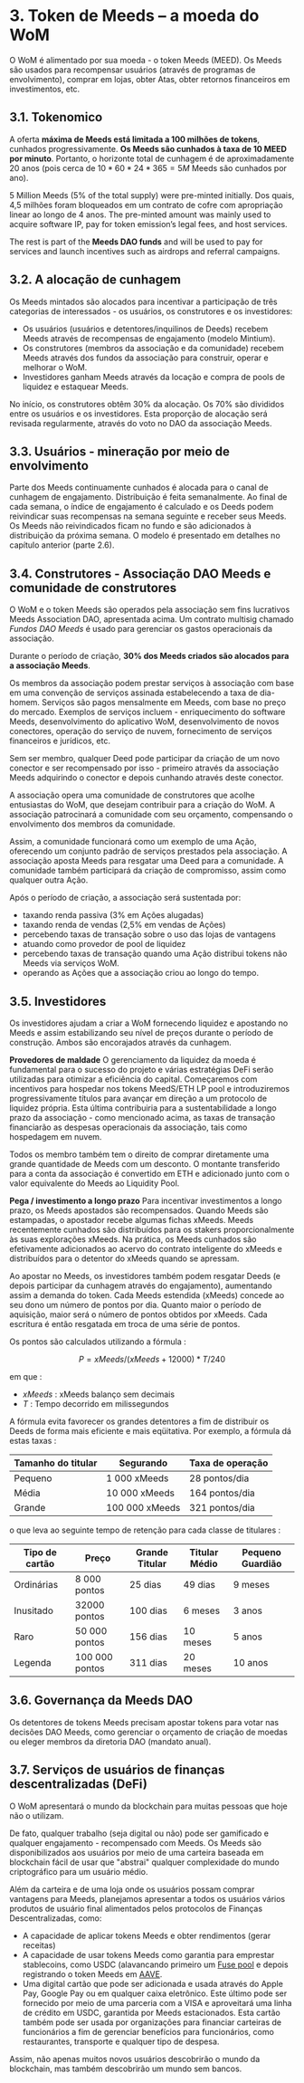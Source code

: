 # 3. Token de Meeds – a moeda do WoM

O WoM é alimentado por sua moeda - o token Meeds (MEED). Os Meeds são usados para recompensar usuários (através de programas de envolvimento), comprar em lojas, obter Atas, obter retornos financeiros em investimentos, etc.

## 3.1. Tokenomico

A oferta **máxima de Meeds está limitada a 100 milhões de tokens**, cunhados progressivamente. **Os Meeds são cunhados à taxa de 10 MEED por minuto**. Portanto, o horizonte total de cunhagem é de aproximadamente 20 anos (pois cerca de $10*60*24*365 = 5M$ Meeds são cunhados por ano).

5 Million Meeds (5% of the total supply) were pre-minted initially. Dos quais, 4,5 milhões foram bloqueados em um contrato de cofre com apropriação linear ao longo de 4 anos. The pre-minted amount was mainly used to acquire software IP, pay for token emission’s legal fees, and host services.

The rest is part of the __Meeds DAO funds__ and will be used to pay for services and launch incentives such as airdrops and referral campaigns.


## 3.2. A alocação de cunhagem

Os Meeds mintados são alocados para incentivar a participação de três categorias de interessados - os usuários, os construtores e os investidores:

- Os usuários (usuários e detentores/inquilinos de Deeds) recebem Meeds através de recompensas de engajamento (modelo Mintium).
- Os construtores (membros da associação e da comunidade) recebem Meeds através dos fundos da associação para construir, operar e melhorar o WoM.
- Investidores ganham Meeds através da locação e compra de pools de liquidez e estaquear Meeds.

No início, os construtores obtêm 30% da alocação. Os 70% são divididos entre os usuários e os investidores. Esta proporção de alocação será revisada regularmente, através do voto no DAO da associação Meeds.

## 3.3. Usuários - mineração por meio de envolvimento

Parte dos Meeds continuamente cunhados é alocada para o canal de cunhagem de engajamento. Distribuição é feita semanalmente. Ao final de cada semana, o índice de engajamento é calculado e os Deeds podem reivindicar suas recompensas na semana seguinte e receber seus Meeds. Os Meeds não reivindicados ficam no fundo e são adicionados à distribuição da próxima semana. O modelo é presentado em detalhes no capítulo anterior (parte 2.6).

## 3.4. Construtores - Associação DAO Meeds e comunidade de construtores

O WoM e o token Meeds são operados pela associação sem fins lucrativos Meeds Association DAO, apresentada acima. Um contrato multisig chamado _Fundos DAO Meeds_ é usado para gerenciar os gastos operacionais da associação.

Durante o período de criação, **30% dos Meeds criados são alocados para a associação Meeds**.

Os membros da associação podem prestar serviços à associação com base em uma convenção de serviços assinada estabelecendo a taxa de dia-homem. Serviços são pagos mensalmente em Meeds, com base no preço do mercado. Exemplos de serviços incluem - enriquecimento do software Meeds, desenvolvimento do aplicativo WoM, desenvolvimento de novos conectores, operação do serviço de nuvem, fornecimento de serviços financeiros e jurídicos, etc.

Sem ser membro, qualquer Deed pode participar da criação de um novo conector e ser recompensado por isso - primeiro através da associação Meeds adquirindo o conector e depois cunhando através deste conector.

A associação opera uma comunidade de construtores que acolhe entusiastas do WoM, que desejam contribuir para a criação do WoM. A associação patrocinará a comunidade com seu orçamento, compensando o envolvimento dos membros da comunidade.

Assim, a comunidade funcionará como um exemplo de uma Ação, oferecendo um conjunto padrão de serviços prestados pela associação. A associação aposta Meeds para resgatar uma Deed para a comunidade. A comunidade também participará da criação de compromisso, assim como qualquer outra Ação.

Após o período de criação, a associação será sustentada por:

- taxando renda passiva (3% em Ações alugadas)
- taxando renda de vendas (2,5% em vendas de Ações)
- percebendo taxas de transação sobre o uso das lojas de vantagens
- atuando como provedor de pool de liquidez
- percebendo taxas de transação quando uma Ação distribui tokens não Meeds via serviços WoM.
- operando as Ações que a associação criou ao longo do tempo.


## 3.5. Investidores

Os investidores ajudam a criar a WoM fornecendo liquidez e apostando no Meeds e assim estabilizando seu nível de preços durante o período de construção. Ambos são encorajados através da cunhagem.

**Provedores de maldade** O gerenciamento da liquidez da moeda é fundamental para o sucesso do projeto e várias estratégias DeFi serão utilizadas para otimizar a eficiência do capital. Começaremos com incentivos para hospedar nos tokens MeedS/ETH LP pool e introduziremos progressivamente títulos para avançar em direção a um protocolo de liquidez própria. Esta última contribuiria para a sustentabilidade a longo prazo da associação - como mencionado acima, as taxas de transação financiarão as despesas operacionais da associação, tais como hospedagem em nuvem.

Todos os membro também tem o direito de comprar diretamente uma grande quantidade de Meeds com um desconto. O montante transferido para a conta da associação é convertido em ETH e adicionado junto com o valor equivalente do Meeds ao Liquidity Pool.

**Pega / investimento a longo prazo** Para incentivar investimentos a longo prazo, os Meeds apostados são recompensados. Quando Meeds são estampadas, o apostador recebe algumas fichas xMeeds. Meeds recentemente cunhados são distribuídos para os stakers proporcionalmente às suas explorações xMeeds. Na prática, os Meeds cunhados são efetivamente adicionados ao acervo do contrato inteligente do xMeeds e distribuídos para o detentor do xMeeds quando se apressam.

Ao apostar no Meeds, os investidores também podem resgatar Deeds (e depois participar da cunhagem através do engajamento), aumentando assim a demanda do token. Cada Meeds estendida (xMeeds) concede ao seu dono um número de pontos por dia. Quanto maior o período de aquisição, maior será o número de pontos obtidos por xMeeds. Cada escritura é então resgatada em troca de uma série de pontos.

Os pontos são calculados utilizando a fórmula :

 $$ P = xMeeds / (xMeeds + 12000) * T / 240 $$

 em que :

- $xMeeds$ : xMeeds balanço sem decimais
- $T$ : Tempo decorrido em milissegundos

A fórmula evita favorecer os grandes detentores a fim de distribuir os Deeds de forma mais eficiente e mais eqüitativa. Por exemplo, a fórmula dá estas taxas :

| **Tamanho do titular** | **Segurando**  | **Taxa de operação** |
| ---------------------- | -------------- | -------------------- |
| Pequeno                | 1 000 xMeeds   | 28 pontos/dia        |
| Média                  | 10 000 xMeeds  | 164 pontos/dia       |
| Grande                 | 100 000 xMeeds | 321 pontos/dia       |


o que leva ao seguinte tempo de retenção para cada classe de titulares :

| **Tipo de cartão** | **Preço**      | **Grande Titular** | **Titular Médio** | **Pequeno Guardião** |
| ------------------ | -------------- | ------------------ | ----------------- | -------------------- |
| Ordinárias         | 8 000 pontos   | 25 dias            | 49 dias           | 9 meses              |
| Inusitado          | 32000 pontos   | 100 dias           | 6 meses           | 3 anos               |
| Raro               | 50 000 pontos  | 156 dias           | 10 meses          | 5 anos               |
| Legenda            | 100 000 pontos | 311 dias           | 20 meses          | 10 anos              |

## 3.6. Governança da Meeds DAO

Os detentores de tokens Meeds precisam apostar tokens para votar nas decisões DAO Meeds, como gerenciar o orçamento de criação de moedas ou eleger membros da diretoria DAO (mandato anual).

## 3.7. Serviços de usuários de finanças descentralizadas (DeFi)

O WoM apresentará o mundo da blockchain para muitas pessoas que hoje não o utilizam.

De fato, qualquer trabalho (seja digital ou não) pode ser gamificado e qualquer engajamento - recompensado com Meeds. Os Meeds são disponibilizados aos usuários por meio de uma carteira baseada em blockchain fácil de usar que "abstrai" qualquer complexidade do mundo criptográfico para um usuário médio.

Além da carteira e de uma loja onde os usuários possam comprar vantagens para Meeds, planejamos apresentar a todos os usuários vários produtos de usuário final alimentados pelos protocolos de Finanças Descentralizadas, como:

- A capacidade de aplicar tokens Meeds e obter rendimentos (gerar receitas)
- A capacidade de usar tokens Meeds como garantia para emprestar stablecoins, como USDC (alavancando primeiro um [Fuse pool](https://app.rari.capital/fuse) e depois registrando o token Meeds em [AAVE](https://aave.com/).
- Uma digital cartão que pode ser adicionada e usada através do Apple Pay, Google Pay ou em qualquer caixa eletrônico. Este último pode ser fornecido por meio de uma parceria com a VISA e aproveitará uma linha de crédito em USDC, garantida por Meeds estacionados. Esta cartão também pode ser usada por organizações para financiar carteiras de funcionários a fim de gerenciar benefícios para funcionários, como restaurantes, transporte e qualquer tipo de despesa.

Assim, não apenas muitos novos usuários descobrirão o mundo da blockchain, mas também descobrirão um mundo sem bancos.

 
